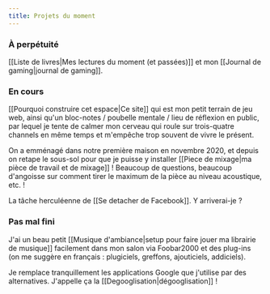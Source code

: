 ```yaml
---
title: Projets du moment
---
```

### À perpétuité
[[Liste de livres|Mes lectures du moment (et passées)]] et mon [[Journal de gaming|journal de gaming]].

### En cours
[[Pourquoi construire cet espace|Ce site]] qui est mon petit terrain de jeu web, ainsi qu'un bloc-notes / poubelle mentale / lieu de réflexion en public, par lequel je tente de calmer mon cerveau qui roule sur trois-quatre channels en même temps et m'empêche trop souvent de vivre le présent.

On a emménagé dans notre première maison en novembre 2020, et depuis on retape le sous-sol pour que je puisse y installer [[Piece de mixage|ma pièce de travail et de mixage]] ! Beaucoup de questions, beaucoup d'angoisse sur comment tirer le maximum de la pièce au niveau acoustique, etc. !

La tâche herculéenne de [[Se detacher de Facebook]]. Y arriverai-je ?

### Pas mal fini
J'ai un beau petit [[Musique d'ambiance|setup pour faire jouer ma librairie de musique]] facilement dans mon salon via Foobar2000 et des plug-ins (on me suggère en français : plugiciels, greffons, ajouticiels, addiciels).

Je remplace tranquillement les applications Google que j'utilise par des alternatives. J'appelle ça la [[Degooglisation|dégooglisation]] !